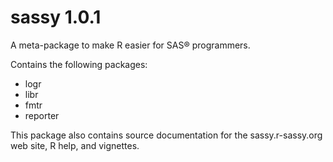 # sassy 1.0.1

A meta-package to make R easier for SAS® programmers.  

Contains the following packages:

* logr
* libr
* fmtr
* reporter

This package also contains source documentation for the 
sassy.r-sassy.org web site, R help, and vignettes.
